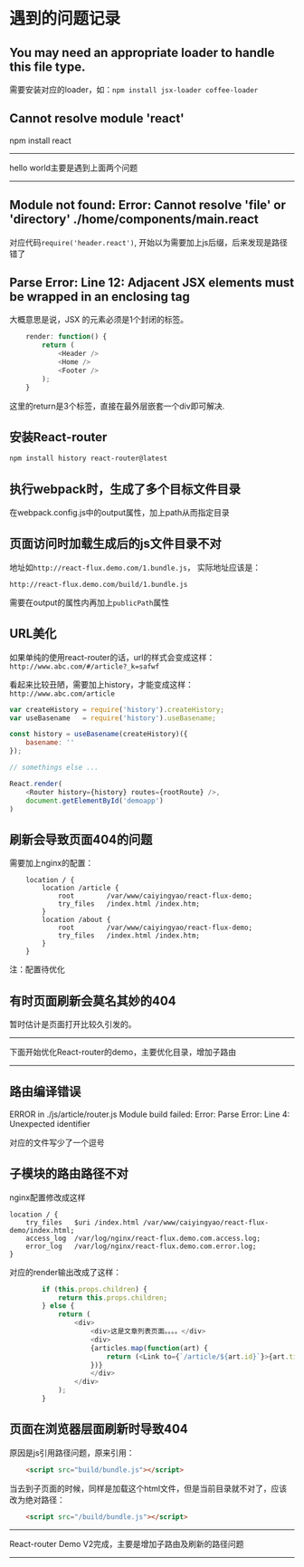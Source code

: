 # 遇到的问题记录

## You may need an appropriate loader to handle this file type.

需要安装对应的loader，如：`npm install jsx-loader coffee-loader`

## Cannot resolve module 'react'

npm install react 

----------

hello world主要是遇到上面两个问题

----------

## Module not found: Error: Cannot resolve 'file' or 'directory' ./home/components/main.react

对应代码`require('header.react')`, 开始以为需要加上js后缀，后来发现是路径错了

## Parse Error: Line 12: Adjacent JSX elements must be wrapped in an enclosing tag 

大概意思是说，JSX 的元素必须是1个封闭的标签。

```js 
    render: function() {
        return (
            <Header />
            <Home />
            <Footer />
        );
    }
```

这里的return是3个标签，直接在最外层嵌套一个div即可解决. 

## 安装React-router 

```sh 
npm install history react-router@latest
```

## 执行webpack时，生成了多个目标文件目录

在webpack.config.js中的output属性，加上path从而指定目录

## 页面访问时加载生成后的js文件目录不对

地址如`http://react-flux.demo.com/1.bundle.js`， 实际地址应该是：

`http://react-flux.demo.com/build/1.bundle.js`

需要在output的属性内再加上`publicPath`属性

## URL美化

如果单纯的使用react-router的话，url的样式会变成这样：`http://www.abc.com/#/article?_k=safwf`

看起来比较丑陋，需要加上history，才能变成这样：`http://www.abc.com/article`

```js 
var createHistory = require('history').createHistory;
var useBasename   = require('history').useBasename;

const history = useBasename(createHistory)({
    basename: ''
});

// somethings else ...

React.render(
    <Router history={history} routes={rootRoute} />,
    document.getElementById('demoapp')
)
```

## 刷新会导致页面404的问题

需要加上nginx的配置：

```
    location / {
        location /article {
            root        /var/www/caiyingyao/react-flux-demo;
            try_files   /index.html /index.htm;
        }
        location /about {
            root        /var/www/caiyingyao/react-flux-demo;
            try_files   /index.html /index.htm;
        }
    }
```

注：配置待优化

## 有时页面刷新会莫名其妙的404

暂时估计是页面打开比较久引发的。

------------------

下面开始优化React-router的demo，主要优化目录，增加子路由

------------------

## 路由编译错误 

ERROR in ./js/article/router.js
Module build failed: Error: Parse Error: Line 4: Unexpected identifier

对应的文件写少了一个逗号 

## 子模块的路由路径不对

nginx配置修改成这样

```
location / {
    try_files   $uri /index.html /var/www/caiyingyao/react-flux-demo/index.html;
    access_log  /var/log/nginx/react-flux.demo.com.access.log;
    error_log   /var/log/nginx/react-flux.demo.com.error.log;
}
```

对应的render输出改成了这样：

```js
        if (this.props.children) {
            return this.props.children;
        } else {
            return (
                <div>
                    <div>这是文章列表页面。。。。</div>
                    <div>
                    {articles.map(function(art) {
                        return (<Link to={`/article/${art.id}`}>{art.title}</Link>)
                    })}
                    </div>
                </div>
            );
        }
```

## 页面在浏览器层面刷新时导致404

原因是js引用路径问题，原来引用：

```html 
    <script src="build/bundle.js"></script>
```

当去到子页面的时候，同样是加载这个html文件，但是当前目录就不对了，应该改为绝对路径：

```html 
    <script src="/build/bundle.js"></script>
```

------------------ 

React-router Demo V2完成，主要是增加子路由及刷新的路径问题

------------------ 




